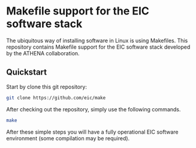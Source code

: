 # Makefile support for the EIC software stack

The ubiquitous way of installing software in Linux is using Makefiles. This repository contains Makefile support for the EIC software stack developed by the ATHENA collaboration.

## Quickstart

Start by clone this git repository:
```sh
git clone https://github.com/eic/make
```

After checking out the repository, simply use the following commands.
```sh
make
```

After these simple steps you will have a fully operational EIC software environment (some compilation may be required).
